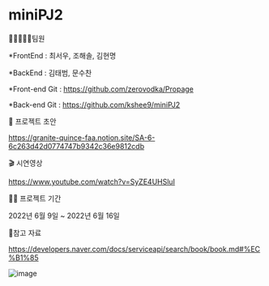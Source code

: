 # miniPJ2 

👨🏻‍🤝‍👨🏻팀원



*FrontEnd : 최서우, 조해솔, 김현명




*BackEnd : 김태범, 문수찬




*Front-end Git : https://github.com/zerovodka/Propage




*Back-end Git : https://github.com/kshee9/miniPJ2

🎨 프로젝트 초안




https://granite-quince-faa.notion.site/SA-6-6c263d42d0774747b9342c36e9812cdb

🎬 시연영상




https://www.youtube.com/watch?v=SyZE4UHSluI

👨‍💻 프로젝트 기간




2022년 6월 9일 ~ 2022년 6월 16일

👨‍참고 자료


https://developers.naver.com/docs/serviceapi/search/book/book.md#%EC%B1%85


![image](https://user-images.githubusercontent.com/105037035/183293346-41f2a71b-5bc3-4ddb-8aa5-9bb33038d35e.png)

